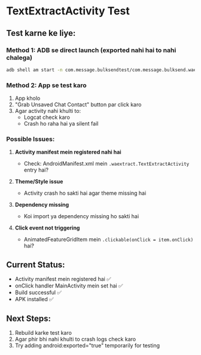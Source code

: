 # TextExtractActivity Test

## Test karne ke liye:

### Method 1: ADB se direct launch (exported nahi hai to nahi chalega)
```bash
adb shell am start -n com.message.bulksendtest/com.message.bulksend.waextract.TextExtractActivity
```

### Method 2: App se test karo
1. App kholo
2. "Grab Unsaved Chat Contact" button par click karo
3. Agar activity nahi khulti to:
   - Logcat check karo
   - Crash ho raha hai ya silent fail

### Possible Issues:

1. **Activity manifest mein registered nahi hai**
   - Check: AndroidManifest.xml mein `.waextract.TextExtractActivity` entry hai?

2. **Theme/Style issue**
   - Activity crash ho sakti hai agar theme missing hai

3. **Dependency missing**
   - Koi import ya dependency missing ho sakti hai

4. **Click event not triggering**
   - AnimatedFeatureGridItem mein `.clickable(onClick = item.onClick)` hai?

## Current Status:
- Activity manifest mein registered hai ✅
- onClick handler MainActivity mein set hai ✅
- Build successful ✅
- APK installed ✅

## Next Steps:
1. Rebuild karke test karo
2. Agar phir bhi nahi khulti to crash logs check karo
3. Try adding android:exported="true" temporarily for testing
